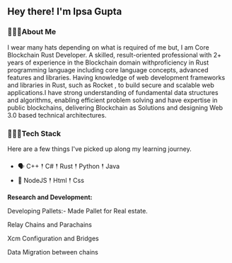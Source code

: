 ## Hey there! I'm Ipsa Gupta

### 🙋🏽‍♂️About Me

<p> I wear many hats depending on what is required of me but, I am Core Blockchain Rust Developer. A skilled, result-oriented professional with 2+ years of experience in the Blockchain domain withproficiency in Rust programming language including core language concepts, advanced features and libraries. Having knowledge of web development frameworks and libraries in Rust, such as Rocket , to build secure and scalable web applications.I have strong understanding of fundamental data structures and algorithms, enabling efficient problem solving and have expertise in public blockchains, delivering Blockchain as Solutions and designing Web 3.0 based technical architectures.

</p>

### 👨🏽‍💻Tech Stack

<p>
Here are a few things I've picked up along my learning journey.
</p>

- 🗣 C++ 𒑰 C# 𒑰 Rust 𒑰 Python 𒑰 Java
- 🎒 NodeJS 𒑰 Html 𒑰 Css

<p><b> Research and Development:</b> </p>
<p>Developing Pallets:- Made Pallet for Real estate.</p>
<p>Relay Chains and Parachains</p>
 <p>Xcm Configuration and Bridges</p>
<p>Data Migration between chains </p>



